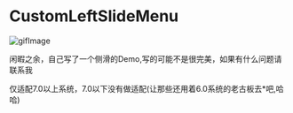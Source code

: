 # CustomLeftSlideMenu

![gifImage](https://github.com/#fengyang0329/CustomLeftSlideMenu/raw/master/leftMenuExhibition.gif)


闲暇之余，自己写了一个侧滑的Demo,写的可能不是很完美，如果有什么问题请联系我

仅适配7.0以上系统，7.0以下没有做适配(让那些还用着6.0系统的老古板去*吧,哈哈)
